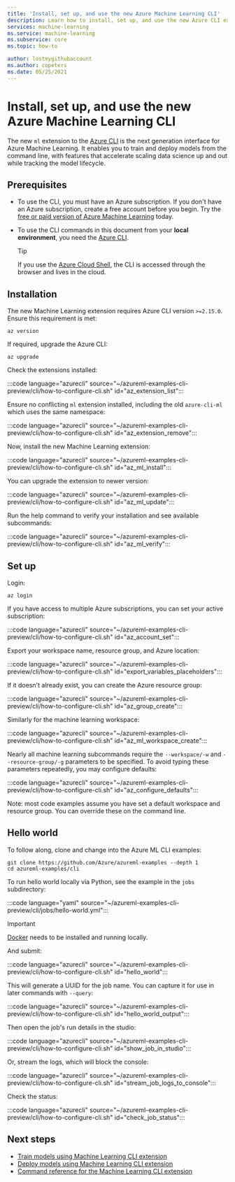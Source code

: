 ```yaml
---
title: 'Install, set up, and use the new Azure Machine Learning CLI'
description: Learn how to install, set up, and use the new Azure CLI extension for Machine Learning.
services: machine-learning
ms.service: machine-learning
ms.subservice: core
ms.topic: how-to

author: lostmygithubaccount
ms.author: copeters
ms.date: 05/25/2021
---
```


# Install, set up, and use the new Azure Machine Learning CLI

The new `ml` extension to the [Azure CLI](/cli/azure/) is the next generation interface for Azure Machine Learning. It enables you to train and deploy models from the command line, with features that accelerate scaling data science up and out while tracking the model lifecycle.

## Prerequisites

- To use the CLI, you must have an Azure subscription. If you don't have an Azure subscription, create a free account before you begin. Try the [free or paid version of Azure Machine Learning](https://aka.ms/AMLFree) today.

- To use the CLI commands in this document from your **local environment**, you need the [Azure CLI](/cli/azure/install-azure-cli).

    > [!TIP]
    > If you use the [Azure Cloud Shell](https://azure.microsoft.com/features/cloud-shell/), the CLI is accessed through the browser and lives in the cloud.

## Installation

The new Machine Learning extension requires Azure CLI version `>=2.15.0`. Ensure this requirement is met:

```azurecli
az version
```

If required, upgrade the Azure CLI:

```azurecli
az upgrade
```

Check the extensions installed:

:::code language="azurecli" source="~/azureml-examples-cli-preview/cli/how-to-configure-cli.sh" id="az_extension_list":::

Ensure no conflicting `ml` extension installed, including the old `azure-cli-ml` which uses the same namespace:

:::code language="azurecli" source="~/azureml-examples-cli-preview/cli/how-to-configure-cli.sh" id="az_extension_remove":::

Now, install the new Machine Learning extension:

:::code language="azurecli" source="~/azureml-examples-cli-preview/cli/how-to-configure-cli.sh" id="az_ml_install":::

You can upgrade the extension to newer version:

:::code language="azurecli" source="~/azureml-examples-cli-preview/cli/how-to-configure-cli.sh" id="az_ml_update":::

Run the help command to verify your installation and see available subcommands:

:::code language="azurecli" source="~/azureml-examples-cli-preview/cli/how-to-configure-cli.sh" id="az_ml_verify":::

## Set up

Login:

```azurecli
az login
```

If you have access to multiple Azure subscriptions, you can set your active subscription:

:::code language="azurecli" source="~/azureml-examples-cli-preview/cli/how-to-configure-cli.sh" id="az_account_set":::

Export your workspace name, resource group, and Azure location:

:::code language="azurecli" source="~/azureml-examples-cli-preview/cli/how-to-configure-cli.sh" id="export_variables_placeholders":::

If it doesn't already exist, you can create the Azure resource group:

:::code language="azurecli" source="~/azureml-examples-cli-preview/cli/how-to-configure-cli.sh" id="az_group_create":::

Similarly for the machine learning workspace:

:::code language="azurecli" source="~/azureml-examples-cli-preview/cli/how-to-configure-cli.sh" id="az_ml_workspace_create":::

Nearly all machine learning subcommands require the `--workspace/-w` and `--resource-group/-g` parameters to be specified. To avoid typing these parameters repeatedly, you may configure defaults:

:::code language="azurecli" source="~/azureml-examples-cli-preview/cli/how-to-configure-cli.sh" id="az_configure_defaults":::

Note: most code examples assume you have set a default workspace and resource group. You can override these on the command line.

## Hello world

To follow along, clone and change into the Azure ML CLI examples:

```azurecli
git clone https://github.com/Azure/azureml-examples --depth 1
cd azureml-examples/cli
```

To run hello world locally via Python, see the example in the `jobs` subdirectory:

:::code language="yaml" source="~/azureml-examples-cli-preview/cli/jobs/hello-world.yml":::

> [!IMPORTANT]
> [Docker](https://docker.io) needs to be installed and running locally.

And submit:

:::code language="azurecli" source="~/azureml-examples-cli-preview/cli/how-to-configure-cli.sh" id="hello_world":::

This will generate a UUID for the job name. You can capture it for use in later commands with `--query`:

:::code language="azurecli" source="~/azureml-examples-cli-preview/cli/how-to-configure-cli.sh" id="hello_world_output":::

Then open the job's run details in the studio:

:::code language="azurecli" source="~/azureml-examples-cli-preview/cli/how-to-configure-cli.sh" id="show_job_in_studio":::

Or, stream the logs, which will block the console:

:::code language="azurecli" source="~/azureml-examples-cli-preview/cli/how-to-configure-cli.sh" id="stream_job_logs_to_console":::

Check the status:

:::code language="azurecli" source="~/azureml-examples-cli-preview/cli/how-to-configure-cli.sh" id="check_job_status":::

## Next steps

- [Train models using Machine Learning CLI extension](how-to-train-cli.md)
- [Deploy models using Machine Learning CLI extension](how-to-deploy-cli.md)
- [Command reference for the Machine Learning CLI extension](/cli/azure/ext/ml/ml)
